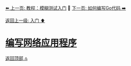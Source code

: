 [⬅️ 上一页: 教程：模糊测试入门](教程：模糊测试入门.md) 🚦 [下一页: 如何编写Go代码 ➡️](如何编写Go代码.md)

[返回上一级: 入门 ⬆️](../入门.md)

# [编写网络应用程序](编写网络应用程序.md)

[返回顶部 🔝](#编写网络应用程序)